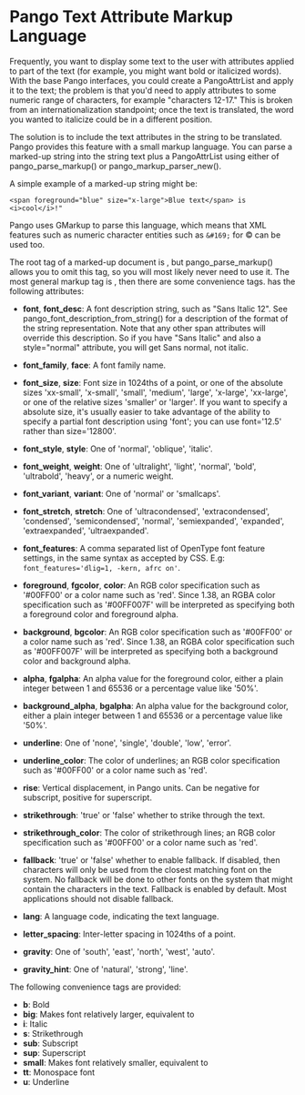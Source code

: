 # Pango Text Attribute Markup Language

Frequently, you want to display some text to the user with attributes
applied to part of the text (for example, you might want bold or
italicized words). With the base Pango interfaces, you could create a
PangoAttrList and apply it to the text; the problem is that you'd need
to apply attributes to some numeric range of characters, for example
"characters 12-17." This is broken from an internationalization standpoint;
once the text is translated, the word you wanted to italicize could be
in a different position.

The solution is to include the text attributes in the string to be
translated. Pango provides this feature with a small markup language.
You can parse a marked-up string into the string text plus a
PangoAttrList using either of pango_parse_markup() or
pango_markup_parser_new().

A simple example of a marked-up string might be:

    <span foreground="blue" size="x-large">Blue text</span> is <i>cool</i>!"

Pango uses GMarkup to parse this language, which means that XML features
such as numeric character entities such as `&#169;` for © can be used too.

The root tag of a marked-up document is <markup>, but pango_parse_markup()
allows you to omit this tag, so you will most likely never need to use it.
The most general markup tag is <span>, then there are some convenience
tags. <span> has the following attributes:

* **font**, **font_desc**: A font description string, such as "Sans Italic 12".
  See pango_font_description_from_string() for a description of the format of
  the string representation. Note that any other span attributes will override
  this description. So if you have "Sans Italic" and also a style="normal"
  attribute, you will get Sans normal, not italic.

* **font_family**, **face**: A font family name.

* **font_size**, **size**: Font size in 1024ths of a point, or one of the
  absolute sizes 'xx-small', 'x-small', 'small', 'medium', 'large', 'x-large',
  'xx-large', or one of the relative sizes 'smaller' or 'larger'. If you want
  to specify a absolute size, it's usually easier to take advantage of the
  ability to specify a partial font description using 'font'; you can use
  font='12.5' rather than size='12800'.

* **font_style**, **style**: One of 'normal', 'oblique', 'italic'.

* **font_weight**, **weight**: One of 'ultralight', 'light', 'normal', 'bold',
  'ultrabold', 'heavy', or a numeric weight.

* **font_variant**, **variant**: One of 'normal' or 'smallcaps'.

* **font_stretch**, **stretch**: One of 'ultracondensed', 'extracondensed',
  'condensed', 'semicondensed', 'normal', 'semiexpanded', 'expanded',
  'extraexpanded', 'ultraexpanded'.

* **font_features**: A comma separated list of OpenType font feature settings, in
  the same syntax as accepted by CSS. E.g: `font_features='dlig=1, -kern, afrc on'`.

* **foreground**, **fgcolor**, **color**: An RGB color specification such as
  '#00FF00' or a color name such as 'red'. Since 1.38, an RGBA color specification
  such as '#00FF007F' will be interpreted as specifying both a foreground color
  and foreground alpha.

* **background**, **bgcolor**: An RGB color specification such as '#00FF00' or
  a color name such as 'red'.  Since 1.38, an RGBA color specification such as
  '#00FF007F' will be interpreted as specifying both a background color and
  background alpha.

* **alpha**, **fgalpha**: An alpha value for the foreground color, either a
  plain integer between 1 and 65536 or a percentage value like '50%'.

* **background_alpha**, **bgalpha**: An alpha value for the background color,
  either a plain integer between 1 and 65536 or a percentage value like '50%'.

* **underline**: One of 'none', 'single', 'double', 'low', 'error'.

* **underline_color**: The color of underlines; an RGB color specification such
  as '#00FF00' or a color name such as 'red'.

* **rise**: Vertical displacement, in Pango units. Can be negative for
  subscript, positive for superscript.

* **strikethrough**: 'true' or 'false' whether to strike through the text.

* **strikethrough_color**: The color of strikethrough lines; an RGB color
  specification such as '#00FF00' or a color name such as 'red'.

* **fallback**: 'true' or 'false' whether to enable fallback. If disabled, then
  characters will only be used from the closest matching font on the system.
  No fallback will be done to other fonts on the system that might contain
  the characters in the text.  Fallback is enabled by default. Most applications
  should not disable fallback.

* **lang**: A language code, indicating the text language.

* **letter_spacing**: Inter-letter spacing in 1024ths of a point.

* **gravity**: One of 'south', 'east', 'north', 'west', 'auto'.

* **gravity_hint**: One of 'natural', 'strong', 'line'.

The following convenience tags are provided:

* **b**: Bold
* **big**: Makes font relatively larger, equivalent to <span size="larger">
* **i**: Italic
* **s**: Strikethrough
* **sub**: Subscript
* **sup**: Superscript
* **small**: Makes font relatively smaller, equivalent to <span size="smaller">
* **tt**: Monospace font
* **u**: Underline
